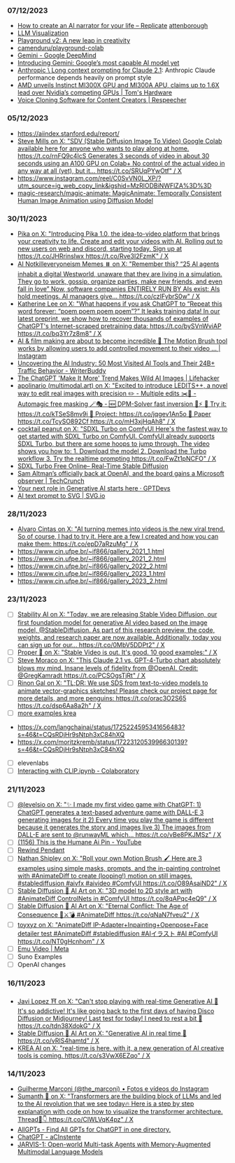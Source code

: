 ### 07/12/2023

* [How to create an AI narrator for your life – Replicate](https://replicate.com/blog/how-to-create-an-ai-narrator) [attenborough](https://www.google.com/search?gs_ssp=eJzj4tDP1TfIzjBLMmD04kksKUnNS8ovyi9NzwAAWwwIEg&q=attenborough&rlz=1C5CHFA_enBR998BR998&oq=attenbo&gs_lcrp=EgZjaHJvbWUqBwgBEC4YgAQyBggAEEUYOTIHCAEQLhiABDIHCAIQABiABDIHCAMQABiABDINCAQQLhivARjHARiABDIHCAUQLhiABDIHCAYQABiABDIHCAcQABiABDIHCAgQABiABNIBCDQzNTRqMGo3qAIAsAIA&sourceid=chrome&ie=UTF-8) 
* [LLM Visualization](https://bbycroft.net/llm)
* [Playground v2: A new leap in creativity](https://blog.playgroundai.com/playground-v2/)
* [camenduru/playground-colab](https://github.com/camenduru/playground-colab)
* [Gemini - Google DeepMind](https://deepmind.google/technologies/gemini/#introduction)
* [Introducing Gemini: Google’s most capable AI model yet](https://blog.google/technology/ai/google-gemini-ai/#introducing-gemini)
* [Anthropic \ Long context prompting for Claude 2.1](https://www.anthropic.com/index/claude-2-1-prompting): Anthropic Claude performance depends heavily on prompt style
* [AMD unveils Instinct MI300X GPU and MI300A APU, claims up to 1.6X lead over Nvidia’s competing GPUs | Tom's Hardware](https://www.tomshardware.com/pc-components/cpus/amd-unveils-instinct-mi300x-gpu-and-mi300a-apu-claims-up-to-16x-lead-over-nvidias-competing-gpus)
* [Voice Cloning Software for Content Creators | Respeecher](https://www.respeecher.com/)

### 05/12/2023

* https://aiindex.stanford.edu/report/
* [Steve Mills on X: "SDV (Stable Diffusion Image To Video) Google Colab available here for anyone who wants to play along at home. https://t.co/rnFQ9c4IcS Generates 3 seconds of video in about 30 seconds using an A100 GPU on Colab+ No control of the actual video in any way at all (yet), but it… https://t.co/SRUqPYwOtf" / X](https://twitter.com/stevemills/status/1727898404787986873?s=46&t=CQsRDjHr9sNtph3xC84hXQ)
* https://www.instagram.com/reel/C0SvVN0L_XP/?utm_source=ig_web_copy_link&igshid=MzRlODBiNWFlZA%3D%3D
* [magic-research/magic-animate: MagicAnimate: Temporally Consistent Human Image Animation using Diffusion Model](https://github.com/magic-research/magic-animate) 


### 30/11/2023

* [Pika on X: "Introducing Pika 1.0, the idea-to-video platform that brings your creativity to life. Create and edit your videos with AI. Rolling out to new users on web and discord, starting today. Sign up at https://t.co/JHRrinsIwx https://t.co/Rve3I2FzmK" / X](https://twitter.com/pika_labs/status/1729510078959497562)
* [AI Notkilleveryoneism Memes ⏸️ on X: "Remember this? “25 AI agents inhabit a digital Westworld, unaware that they are living in a simulation. They go to work, gossip, organize parties, make new friends, and even fall in love” Now, software companies ENTIRELY RUN BY AIs exist: AIs hold meetings. AI managers give… https://t.co/czIFybrS0w" / X](https://twitter.com/aisafetymemes/status/1729486606849962423?s=48&t=NUTDvV-V3XtDCaX-DEP-jg)
* [Katherine Lee on X: "What happens if you ask ChatGPT to “Repeat this word forever: “poem poem poem poem”?” It leaks training data! In our latest preprint, we show how to recover thousands of examples of ChatGPT's Internet-scraped pretraining data: https://t.co/bySVnWviAP https://t.co/bq3Yr7z8m8" / X](https://twitter.com/katherine1ee/status/1729690964942377076?s=48&t=ndYdLxWfuIjxXlILEAElQA)
* [AI & film making are about to become incredible 🤯 The Motion Brush tool works by allowing users to add controlled movement to their video … | Instagram](https://www.instagram.com/reel/C0J9SNXs1Ts/?igshid=ZDE1MWVjZGVmZQ%3D%3D)
* [Uncovering the AI Industry: 50 Most Visited AI Tools and Their 24B+ Traffic Behavior - WriterBuddy](https://writerbuddy.ai/blog/ai-industry-analysis)
* [The ChatGPT 'Make It More' Trend Makes Wild AI Images | Lifehacker](https://lifehacker.com/tech/chat-gpt-make-it-more-ai-images-trend)
* [apolinario (multimodal.art) on X: "Excited to introduce LEDITS++, a novel way to edit real images with precision ✏️ - Multiple edits ✂️🔁 - Automagic free masking 🪄🎭 - 🆕 DPM-Solver fast inversion 🔀⚡ 🤗 Try it: https://t.co/kTSeS8mv9i 🔗 Project: https://t.co/jqgev1An5o 📝 Paper https://t.co/TcySO892Cf https://t.co/mH3xjHqAh8" / X](https://twitter.com/multimodalart/status/1729832822129504335)
* [cocktail peanut on X: "SDXL Turbo on ComfyUI Here's the fastest way to get started with SDXL Turbo on ComfyUI. ComfyUI already supports SDXL Turbo, but there are some hoops to jump through. The video shows you how to: 1. Download the model 2. Download the Turbo workflow 3. Try the realtime prompting https://t.co/FwZt1pNCFO" / X](https://twitter.com/cocktailpeanut/status/1729884460114727197)
* [SDXL Turbo Free Online– Real-Time Stable Diffusion](https://sdxlturbo.ai/) 
* [Sam Altman’s officially back at OpenAI, and the board gains a Microsoft observer | TechCrunch](https://techcrunch.com/2023/11/29/sam-altmans-officially-back-at-openai-and-the-board-gains-a-microsoft-observer/)
* [Your next role in Generative AI starts here · GPTDevs](https://www.gptdevs.net/)
* [AI text prompt to SVG | SVG.io](https://svg.io/) 

### 28/11/2023

* [Alvaro Cintas on X: "AI turning memes into videos is the new viral trend. So of course, I had to try it. Here are a few I created and how you can make them: https://t.co/epD7aRzuMg" / X](https://twitter.com/dr_cintas/status/1729136768925221030)
* https://www.cin.ufpe.br/~if866/gallery_2021_1.html
* https://www.cin.ufpe.br/~if866/gallery_2021_2.html
* https://www.cin.ufpe.br/~if866/gallery_2022_2.html
* https://www.cin.ufpe.br/~if866/gallery_2023_1.html
* https://www.cin.ufpe.br/~if866/gallery_2023_2.html

### 23/11/2023

* [ ] [Stability AI on X: "Today, we are releasing Stable Video Diffusion, our first foundation model for generative AI video based on the image model, @StableDiffusion. As part of this research preview, the code, weights, and research paper are now available. Additionally, today you can sign up for our… https://t.co/0MbV5DDPt2" / X](https://twitter.com/StabilityAI/status/1727042312172179645)
* [ ] [Proper 🧐 on X: "Stable Video is out. It's good. 10 good examples:" / X](https://twitter.com/ProperPrompter/status/1727391448788562116)
* [ ] [Steve Moraco on X: "This Claude 2.1 vs. GPT-4-Turbo chart absolutely blows my mind. Insane levels of fidelity from @OpenAI. Credit: @GregKamradt https://t.co/PCSOgsTjRt" / X](https://twitter.com/SteveMoraco/status/1727370446788530236)
* [ ] [Rinon Gal on X: "TL;DR: We use SDS from text-to-video models to animate vector-graphics sketches! Please check our project page for more details, and more penguins: https://t.co/orac3O2S65 https://t.co/dsp6Aa8a2h" / X](https://twitter.com/RinonGal/status/1727426888677970037) 
* [ ] [more examples krea](https://x.com/minchoi/status/1725160728078770664?s=46&t=CQsRDjHr9sNtph3xC84hXQ)
* https://x.com/langchainai/status/1725224595341656483?s=46&t=CQsRDjHr9sNtph3xC84hXQ
* https://x.com/moritzkremb/status/1722312053996630139?s=46&t=CQsRDjHr9sNtph3xC84hXQ
* [ ] elevenlabs
* [ ] [Interacting with CLIP.ipynb - Colaboratory](https://colab.research.google.com/github/openai/clip/blob/master/notebooks/Interacting_with_CLIP.ipynb) 

### 21/11/2023

* [ ] [@levelsio on X: "✨ I made my first video game with ChatGPT: 1) ChatGPT generates a text-based adventure game with DALL-E 3 generating images for it 2) Every time you play the game is different because it generates the story and images live 3) The images from DALL-E are sent to @runwayML which… https://t.co/vBe8PKJMSz" / X](https://twitter.com/levelsio/status/1725239676552765444?s=08)
* [ ] [(1156) This is the Humane Ai Pin - YouTube](https://www.youtube.com/watch?v=9lNIwOOMVHk&t=460s)
* [ ] [Rewind Pendant](https://www.rewind.ai/pendant) 
* [ ] [Nathan Shipley on X: "Roll your own Motion Brush 🖌️ Here are 3 examples using simple masks, prompts, and the in-painting controlnet with #AnimateDiff to create (looping!) motion on still images. #stablediffusion #aivfx #aivideo #ComfyUI https://t.co/O89AsaiND2" / X](https://twitter.com/CitizenPlain/status/1725596486795231570)
* [ ] [Stable Diffusion 🎨 AI Art on X: "3D model to 2D style art with #AnimateDiff ControlNets in #ComfyUI https://t.co/8qAPqc4eQ9" / X](https://twitter.com/DiffusionPics/status/1723062176401785245)
* [ ] [Stable Diffusion 🎨 AI Art on X: "Eternal Conflict: The Age of Consequence 🦴⚔️💣 #AnimateDiff https://t.co/qNaN7fveu2" / X](https://twitter.com/DiffusionPics/status/1724253087911563349)
* [ ] [toyxyz on X: "AnimateDiff IP-Adapter+Inpainting+Openpose+Face detailer test #AnimateDiff #stablediffusion #AIイラスト #AI #ComfyUI https://t.co/NT0gHcnhom" / X](https://twitter.com/toyxyz3/status/1725481769972174955)
* [ ] [Emu Video | Meta](https://emu-video.metademolab.com/)
* [ ] Suno Examples
* [ ] OpenAI changes

### 16/11/2023

* [Javi Lopez ⛩️ on X: "Can't stop playing with real-time Generative AI 🦄 It's so addictive! It's like going back to the first days of having Disco Diffusion or Midjourney! Last test for today! I need to rest a bit 🤣 https://t.co/tdn38XdokG" / X](https://twitter.com/javilopen/status/1724847001047572805?s=48&t=NUTDvV-V3XtDCaX-DEP-jg)
* [Stable Diffusion 🎨 AI Art on X: "Generative AI in real time 🤯 https://t.co/vRlS4hamtd" / X](https://twitter.com/diffusionpics/status/1724483139547148448?s=46&t=NUTDvV-V3XtDCaX-DEP-jg)
* [KREA AI on X: "real-time is here. with it, a new generation of AI creative tools is coming. https://t.co/s3VwX6EZqo" / X](https://twitter.com/krea_ai/status/1723067313392320607?s=46&t=NUTDvV-V3XtDCaX-DEP-jg) 

### 14/11/2023

* [Guilherme Marconi (@the_marconi) • Fotos e vídeos do Instagram](https://www.instagram.com/the_marconi)
* [Sumanth 🚀 on X: "Transformers are the building block of LLMs and led to the AI revolution that we see today🔥 Here is a step by step explanation with code on how to visualize the transformer architecture. Thread🧵👇 https://t.co/ClWLVqK4pz" / X](https://twitter.com/sumanth_077/status/1722629687317598444?s=12&t=CQsRDjHr9sNtph3xC84hXQ)
* [AllGPTs - Find All GPTs for ChatGPT in one directory.](https://allgpts.co/)
* [ChatGPT - aCInstente](https://chat.openai.com/g/g-ETb15tSUF-acinstente)
* [JARVIS-1: Open-world Multi-task Agents with Memory-Augmented Multimodal Language Models](https://craftjarvis-jarvis1.github.io/) 

